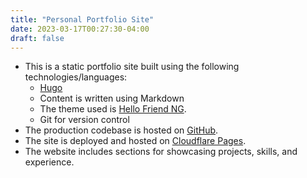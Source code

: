 ```yaml
---
title: "Personal Portfolio Site"
date: 2023-03-17T00:27:30-04:00
draft: false
---
```


- This is a static portfolio site built using the following technologies/languages:
  - [Hugo](https://gohugo.io/)
  - Content is written using Markdown
  - The theme used is [Hello Friend NG](https://github.com/rhazdon/hugo-theme-hello-friend-ng).
  - Git for version control
- The production codebase is hosted on [GitHub](https://github.com/kmg0695/portfolio).
- The site is deployed and hosted on [Cloudflare Pages](https://pages.cloudflare.com/).
- The website includes sections for showcasing projects, skills, and experience.